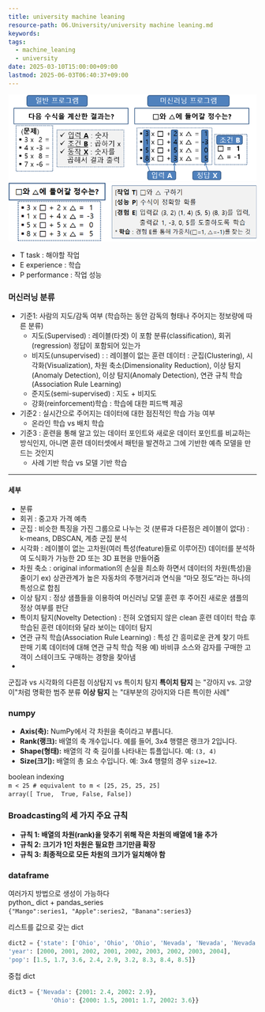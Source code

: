 ```yaml
---
title: university machine leaning
resource-path: 06.University/university machine leaning.md
keywords:
tags:
  - machine_leaning
  - university
date: 2025-03-10T15:00:00+09:00
lastmod: 2025-06-03T06:40:37+09:00
---
```

![Pasted image 20250314104746](../08.media/20250314104746.png)
![Pasted image 20250314104833](../08.media/20250314104833.png)
- T task : 해야할 작업
- E experience : 학습
- P performance : 작업 성능

### 머신러닝 분류

- 기준1: 사람의 지도/감독 여부 (학습하는 동안 감독의 형태나 주어지는 정보량에 따른 분류)
	- 지도(Supervised) : 레이블(타겟) 이 포함
	     분류(classification), 회귀(regression) 정답이 포함되어 있는가
	- 비지도(unsupervised) :  : 레이블이 없는 훈련 데이터 : 
	     군집(Clustering), 시각화(Visualization), 차원 축소(Dimensionality Reduction), 이상 탐지(Anomaly Detection), 이상 탐지(Anomaly Detection), 연관 규칙 학습(Association Rule Learning)
	- 준지도(semi-supervised) : 지도 + 비지도
	- 강화(reinforcement)학습 : 학습에 대한 피드백 제공
- 기준2 : 실시간으로 주어지는 데이터에 대한 점진적인 학습 가능 여부
	- 온라인 학습 vs 배치 학습
- 기준3 : 훈련을 통해 알고 있는 데이터 포인트와 새로운 데이터 포인트를 비교하는 방식인지, 아니면 훈련 데이터셋에서 패턴을 발견하고 그에 기반한 예측 모델을 만드는 것인지
	- 사례 기반 학습 vs 모델 기반 학습

---
#### 세부


- 분류
- 회귀 : 중고자 가격 예측
- 군집 : 비슷한 특징을 가진 그룹으로 나누는 것 (분류과 다른점은 레이블이 없다) :  k-means, DBSCAN, 계층 군집 분석
- 시각화 : 레이블이 없는 고차원(여러 특성(feature)들로 이루어진) 데이터를 분석하여 도식화가 가능한 2D 또는 3D 표현을 만들어줌
- 차원 축소 : original information의 손실을 최소화 하면서 데이터의 차원(특성)을 줄이기 
  ex) 상관관계가 높은 자동차의 주행거리과 연식을 “마모 정도”라는 하나의 특성으로 합침
- 이상 탐지 : 정상 샘플들을 이용하여 머신러닝 모델 훈련 후 주어진 새로운 샘플의 정상 여부를 판단
- 특이치 탐지(Novelty Detection) : 전혀 오염되지 않은 clean 훈련 데이터 학습 후 학습된 훈련 데이터와 달라 보이는 데이터 탐지
- 연관 규칙 학습(Association Rule Learning) :  특성 간 흥미로운 관계 찾기
  마트 판매 기록 데이터에 대해 연관 규칙 학습 적용 예) 바비큐 소스와 감자를 구매한 고객이 스테이크도 구매하는 경향을 찾아냄
- 




군집과 vs 시각화의 다른점
이상탐지 vs 특이치 탐지
**특이치 탐지** 는 "강아지 vs. 고양이"처럼 명확한 범주 분류
**이상 탐지** 는 "대부분의 강아지와 다른 특이한 사례"



### numpy
- **Axis(축):** NumPy에서 각 차원을 축이라고 부릅니다.
- **Rank(랭크):** 배열의 축 개수입니다. 예를 들어, 3x4 행렬은 랭크가 2입니다.
- **Shape(형태):** 배열의 각 축 길이를 나타내는 튜플입니다. 예: `(3, 4)`
- **Size(크기):** 배열의 총 요소 수입니다. 예: 3x4 행렬의 경우 `size=12`.

boolean indexing  
`m < 25 # equivalent to m < [25, 25, 25, 25]`  
`array([ True,  True, False, False])`


### **Broadcasting의 세 가지 주요 규칙**
- **규칙 1: 배열의 차원(rank)을 맞추기 위해 작은 차원의 배열에 1을 추가**
- **규칙 2: 크기가 1인 차원은 필요한 크기만큼 확장**
- **규칙 3: 최종적으로 모든 차원의 크기가 일치해야 함**



### dataframe
여러가지 방법으로 생성이 가능하다  
python_ dict + pandas_series  
`{"Mango":series1, "Apple":series2, "Banana":series3}`  
  
리스트를 값으로 갖는 dict

```python
dict2 = {'state': ['Ohio', 'Ohio', 'Ohio', 'Nevada', 'Nevada', 'Nevada', 'NY', 'NY', 'NY'],
'year': [2000, 2001, 2002, 2001, 2002, 2003, 2002, 2003, 2004],
'pop': [1.5, 1.7, 3.6, 2.4, 2.9, 3.2, 8.3, 8.4, 8.5]}
```

중첩 dict

```python
dict3 = {'Nevada': {2001: 2.4, 2002: 2.9},
			'Ohio': {2000: 1.5, 2001: 1.7, 2002: 3.6}}
```